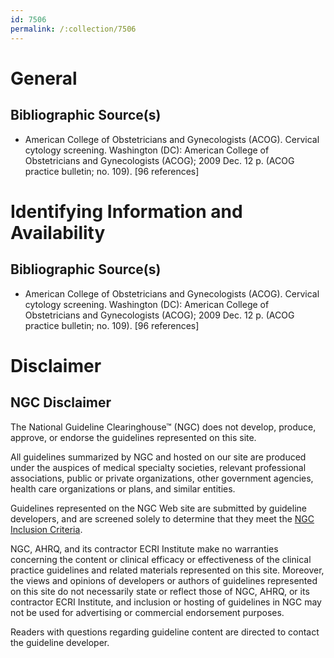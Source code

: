 ```yaml
---
id: 7506
permalink: /:collection/7506
---
```


# General

## Bibliographic Source(s)

- American College of Obstetricians and Gynecologists (ACOG). Cervical cytology screening. Washington (DC): American College of Obstetricians and Gynecologists (ACOG); 2009 Dec. 12 p. (ACOG practice bulletin; no. 109). [96 references]

# Identifying Information and Availability

## Bibliographic Source(s)

- American College of Obstetricians and Gynecologists (ACOG). Cervical cytology screening. Washington (DC): American College of Obstetricians and Gynecologists (ACOG); 2009 Dec. 12 p. (ACOG practice bulletin; no. 109). [96 references]

# Disclaimer

## NGC Disclaimer

The National Guideline Clearinghouse™ (NGC) does not develop, produce, approve, or endorse the guidelines represented on this site.

All guidelines summarized by NGC and hosted on our site are produced under the auspices of medical specialty societies, relevant professional associations, public or private organizations, other government agencies, health care organizations or plans, and similar entities.

Guidelines represented on the NGC Web site are submitted by guideline developers, and are screened solely to determine that they meet the [NGC Inclusion Criteria](/help-and-about/summaries/inclusion-criteria).

NGC, AHRQ, and its contractor ECRI Institute make no warranties concerning the content or clinical efficacy or effectiveness of the clinical practice guidelines and related materials represented on this site. Moreover, the views and opinions of developers or authors of guidelines represented on this site do not necessarily state or reflect those of NGC, AHRQ, or its contractor ECRI Institute, and inclusion or hosting of guidelines in NGC may not be used for advertising or commercial endorsement purposes.

Readers with questions regarding guideline content are directed to contact the guideline developer.

